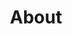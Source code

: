 ---
title: "About"
layout: "about"
draft: false

# who_we_are
who_we_are:
  enable: true
  subtitle: "Who We Are"
  title: "Tech Consultants Who Care"
  description: "We strive to build a holistic solution tailored to your business, not some one-and-done project that gets tossed over to you. We listen to your unique business story, work with you along every step of the way to determine the best options, and diligently apply our skills and expertise to make your choice a reality."

  image: "images/about/who-we-are-rbs.png"

# what_we_do
what_we_do:
  enable: false
  subtitle: "Assessment Services"
  title: "What We Do"
  block:
  - title: "Web Security Assessments"
    content: "Our web application security assessment will provide useful insights into the security posture of your organizations web applications. By following a assessment as a service model we are able to provide assessments on demand. Following the simple process of scoping your application and onboarding it onto our platform, a member of your team can request an assessment, and we will deliver the results within 3 - 5 business days. Because of this quick turn around, your team can easily fit security assessments into your agile sprints and other business processes."

  - title: "Cloud Security Review"
    content: "Over the last decade I.T. infrastructure has rapidly shifted from on premises to cloud service providers. As the complexity of these cloud environments grows, the security risks facing the underlying organization expands proportionately. Our security experts can assist your organization in understanding how its cloud infrastructure fits within the modern security landscape. We produce actionable items so your cloud engineers and architects have a clear pathway to hardening your organizations infrastructure." 
    
  - title: "OSINT Gathering"
    content: "OSINT or open source intelligence, is the process of collecting information using publicly available sources. OSINT is a vital part of the modern hackers information gathering process. By using advanced OSINT gathering techniques, hackers may be able to find publicly available information which opens up attack vectors against your organization. Our team is capable of utilyzing the same OSINT gathering techniques which malicious hackers use. In doing so we can provide your organization with relavent insights into what information regarding your organization exists on the web, and how bad actors may be able to utilize that information to perform an attack."
    
  - title: "Social Engineering Penetration Tests"
    content: "Social engineering is a process based on human interaction where psychological manipulation is used to trick individuals into making security mistakes. The attacker may use email (phishing), voice (vishing), text, or even a face-to-face interaction in order to get an individual to disclose sensitive information or take a compromising action. Social engineering is a rapidly evolving and widely used attack vector which can be incredibly hard for an organization to address due to the human element of the attack. Red Bell Security's experts are capable of simulating a social engineering campaign on your organization so business leaders can understand how their organizations defenses stack up against this complex attack. We can also advise business leaders on how to develop a social engineering awareness program in order to continually mitigate this persistent threat which can be targeted against all levels of employees within the organization."



# our_mission
our_mission:
  enable: true
  subtitle: "OUR MISSION"
  title: "Main Vision And Mission Of Our Company"
  description: "We were freelance designers and developers, constantly finding ourselve deep vague feedback. leaving a notes from the sticky note piece ."

  image: "images/about/mission-rbs.png"

# about_video
about_video:
  enable: false
  subtitle: "A Short Video"
  title: "You Take Care Of The Payments, We Take Care Of The Rest."
  description: "Protect your design vision and leave nothing up to interpretation with interaction recipes. Quickly share and access all your team members interactions by using libraries, ensuring consistcy throughout the."
  video_url: "https://www.youtube.com/embed/dyZcRRWiuuw"
  video_thumbnail: "images/about/video-popup-2.jpg"


# brands
brands_carousel:
  enable: false
  subtitle: "Our Clients"
  title: "Trusted by Thousands Companies"
  section: "/" # brand images coming form _index.md


# our team
our_team:
  enable: true
  subtitle: ""
  title: "Leadership"
  description: "We are security professionals with a passion, <br> working with you to create the best solution for your organization"
  team:
  - name: "Noah Borkowski"
    image: "images/about/mission-rbs.png"
    designation: "Noah has extensive experience in the security industry. Coming from a background in software development and cloud architecture, he has a proven track record of using his broad cross-domain knowledge to develop strong security solutions. Noah's first professional work in the security industry was focused on hardening high value e-commerce web applications, underlying infrastructure, and associated data. Since then, he has served clients across several major industries with a focus on realistic adversarial threat emulation."
  - name: "Max Morris"
    image: "images/about/team/02.jpg"
    designation: "Noah has extensive experience in the security industry. Coming from a background in software development and cloud architecture, he has a proven track record of using his broad cross-domain knowledge to develop strong security solutions. Noah's first professional work in the security industry was focused on hardening high value e-commerce web applications, underlying infrastructure, and associated data. Since then, he has served clients across several major industries with a focus on realistic adversarial threat emulation."



# our office
our_office:
  enable: true
  subtitle: "Our Offices"
  title: "Proudly Based in the USA"
  description: "Our whole team is 100% based in the US. Have other timezone requirements? We can accommodate within reason-- let us know when you reach out to us."
  office_locations:
  - city: "Madison, Wisconsin USA"
    country_flag: "images/about/flags/us.png"
  - city: "Denver, Colorado USA"
    country_flag: "images/about/flags/us.png"

# (  - city: "Berlin, Germany")
# (    country_flag: "images/about/flags/germany.png")
# (    address_line_one: "Jl Raya Dewi Sartika Ged")
# (    address_line_two: "Harapan Masa, Br Germeny")

---